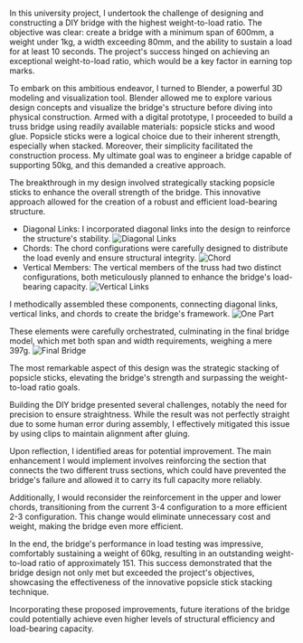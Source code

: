 In this university project, I undertook the challenge of designing and constructing a DIY bridge with the highest weight-to-load ratio. The objective was clear: create a bridge with a minimum span of 600mm, a weight under 1kg, a width exceeding 80mm, and the ability to sustain a load for at least 10 seconds. The project's success hinged on achieving an exceptional weight-to-load ratio, which would be a key factor in earning top marks.

To embark on this ambitious endeavor, I turned to Blender, a powerful 3D modeling and visualization tool. Blender allowed me to explore various design concepts and visualize the bridge's structure before diving into physical construction. Armed with a digital prototype, I proceeded to build a truss bridge using readily available materials: popsicle sticks and wood glue. Popsicle sticks were a logical choice due to their inherent strength, especially when stacked. Moreover, their simplicity facilitated the construction process. My ultimate goal was to engineer a bridge capable of supporting 50kg, and this demanded a creative approach.

The breakthrough in my design involved strategically stacking popsicle sticks to enhance the overall strength of the bridge. This innovative approach allowed for the creation of a robust and efficient load-bearing structure.

- Diagonal Links: I incorporated diagonal links into the design to reinforce the structure's stability.
  ![Diagonal Links](/Bridge1.webp "Diagonal Links")
- Chords: The chord configurations were carefully designed to distribute the load evenly and ensure structural integrity.
  ![Chord](/Bridge2.webp "Chord")
- Vertical Members: The vertical members of the truss had two distinct configurations, both meticulously planned to enhance the bridge's load-bearing capacity.
  ![Vertical Links](/Bridge3.webp "Vertical Links")

I methodically assembled these components, connecting diagonal links, vertical links, and chords to create the bridge's framework.
![One Part](/Bridge4.webp "One Part")

These elements were carefully orchestrated, culminating in the final bridge model, which met both span and width requirements, weighing a mere 397g.
![Final Bridge](/Bridge5.webp "Final Bridge")

The most remarkable aspect of this design was the strategic stacking of popsicle sticks, elevating the bridge's strength and surpassing the weight-to-load ratio goals.

Building the DIY bridge presented several challenges, notably the need for precision to ensure straightness. While the result was not perfectly straight due to some human error during assembly, I effectively mitigated this issue by using clips to maintain alignment after gluing.

Upon reflection, I identified areas for potential improvement. The main enhancement I would implement involves reinforcing the section that connects the two different truss sections, which could have prevented the bridge's failure and allowed it to carry its full capacity more reliably.

Additionally, I would reconsider the reinforcement in the upper and lower chords, transitioning from the current 3-4 configuration to a more efficient 2-3 configuration. This change would eliminate unnecessary cost and weight, making the bridge even more efficient.

In the end, the bridge's performance in load testing was impressive, comfortably sustaining a weight of 60kg, resulting in an outstanding weight-to-load ratio of approximately 151. This success demonstrated that the bridge design not only met but exceeded the project's objectives, showcasing the effectiveness of the innovative popsicle stick stacking technique.

Incorporating these proposed improvements, future iterations of the bridge could potentially achieve even higher levels of structural efficiency and load-bearing capacity.